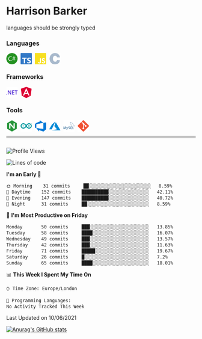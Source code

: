 # Harrison Barker

languages should be strongly typed	

<!-- ![visitors](https://visitor-badge.glitch.me/badge?page_id=mrharrisonbarker.mrharrisonbarker) -->

### Languages


<div style="display:flex">
  <img width=30 style="margin-right:0.5rem" src="./assets/csharp.svg">
  <img width=30 style="margin-right:0.5rem" src="./assets/typescript.svg">
  <img width=30 style="margin-right:0.5rem" src="./assets/javascript.svg"> 
  <img width=30 style="margin-right:0.5rem" src="./assets/c.svg">
</div>

### Frameworks

<div style="display:flex">
  <img width=30 style="margin-right:0.5rem" src="./assets/dot-net.svg">
  <img width=30 style="margin-right:0.5rem" src="./assets/angular.svg">
</div>

### Tools

<div style="display:flex">
  <img width=30 style="margin-right:0.5rem" style="margin-right:1rem" src="./assets/nginx.svg">
  <img width=30 style="margin-right:0.5rem" src="./assets/arduino.svg">
  <img width=30 style="margin-right:0.5rem" src="./assets/azuredevops.svg">
  <img width=30 style="margin-right:0.5rem" src="./assets/microsoftazure.svg">
  <img width=30 style="margin-right:0.5rem" src="./assets/mysql.svg">
  <img width=30 style="margin-right:0.5rem" src="./assets/git.svg">
</div>

<hr>
<!--<div style="display:flex;justify-content:between">
<img alt="JavaScript" src="https://img.shields.io/badge/javascript%20-%23323330.svg?&style=for-the-badge&logo=javascript&logoColor=%23F7DF1E"/>
<img alt="TypeScript" src="https://img.shields.io/badge/typescript%20-%23007ACC.svg?&style=for-the-badge&logo=typescript&logoColor=white"/>
<img alt="C#" src="https://img.shields.io/badge/c%23%20-%23239120.svg?&style=for-the-badge&logo=c-sharp&logoColor=white"/>
<img alt="NodeJS" src="https://img.shields.io/badge/node.js%20-%2343853D.svg?&style=for-the-badge&logo=node.js&logoColor=white"/>
<img alt="Angular" src="https://img.shields.io/badge/angular%20-%23DD0031.svg?&style=for-the-badge&logo=angular&logoColor=white"/>
<img alt="Git" src="https://img.shields.io/badge/git%20-%23F05033.svg?&style=for-the-badge&logo=git&logoColor=white"/>
<img alt="Azure" src="https://img.shields.io/badge/azure%20-%230072C6.svg?&style=for-the-badge&logo=azure-devops&logoColor=white"/>
<img alt="Nginx" src="https://img.shields.io/badge/nginx%20-%23009639.svg?&style=for-the-badge&logo=nginx&logoColor=white"/>
<img alt="MySQL" src="https://img.shields.io/badge/mysql-%2300f.svg?&style=for-the-badge&logo=mysql&logoColor=white"/>
<img alt="Arduino" src="https://img.shields.io/badge/-Arduino-00979D?style=for-the-badge&logo=Arduino&logoColor=white"/>
</div>

<img src="https://img.shields.io/badge/-Swift-fff?&logo=Swift">
<img src="https://img.shields.io/badge/-JavaScript-F7DF1E?&logo=JavaScript&logoColor=transparent&style=flat">
<img src="https://img.shields.io/badge/-TypeScript-333?&logo=TypeScript">-->


<div style="display:flex">


</div>

<!--START_SECTION:waka-->
![Profile Views](http://img.shields.io/badge/Profile%20Views-0-blue)

![Lines of code](https://img.shields.io/badge/From%20Hello%20World%20I%27ve%20Written-2.9%20million%20lines%20of%20code-blue)

**I'm an Early 🐤** 

```text
🌞 Morning    31 commits     ██░░░░░░░░░░░░░░░░░░░░░░░   8.59% 
🌆 Daytime    152 commits    ██████████░░░░░░░░░░░░░░░   42.11% 
🌃 Evening    147 commits    ██████████░░░░░░░░░░░░░░░   40.72% 
🌙 Night      31 commits     ██░░░░░░░░░░░░░░░░░░░░░░░   8.59%

```
📅 **I'm Most Productive on Friday** 

```text
Monday       50 commits     ███░░░░░░░░░░░░░░░░░░░░░░   13.85% 
Tuesday      58 commits     ████░░░░░░░░░░░░░░░░░░░░░   16.07% 
Wednesday    49 commits     ███░░░░░░░░░░░░░░░░░░░░░░   13.57% 
Thursday     42 commits     ███░░░░░░░░░░░░░░░░░░░░░░   11.63% 
Friday       71 commits     █████░░░░░░░░░░░░░░░░░░░░   19.67% 
Saturday     26 commits     █░░░░░░░░░░░░░░░░░░░░░░░░   7.2% 
Sunday       65 commits     ████░░░░░░░░░░░░░░░░░░░░░   18.01%

```


📊 **This Week I Spent My Time On** 

```text
⌚︎ Time Zone: Europe/London

💬 Programming Languages: 
No Activity Tracked This Week

```


 Last Updated on 10/06/2021
<!--END_SECTION:waka-->

[![Anurag's GitHub stats](https://github-readme-stats.vercel.app/api?username=mrharrisonbarker&count_private=true&show_icons=true&theme=nightowl)](https://github.com/anuraghazra/github-readme-stats)

<!--
**MrHarrisonBarker/MrHarrisonBarker** is a ✨ _special_ ✨ repository because its `README.md` (this file) appears on your GitHub profile.

Here are some ideas to get you started:

- 🔭 I’m currently working on ...
- 🌱 I’m currently learning ...
- 👯 I’m looking to collaborate on ...
- 🤔 I’m looking for help with ...
- 💬 Ask me about ...
- 📫 How to reach me: ...
- 😄 Pronouns: ...
- ⚡ Fun fact: ...
-->
